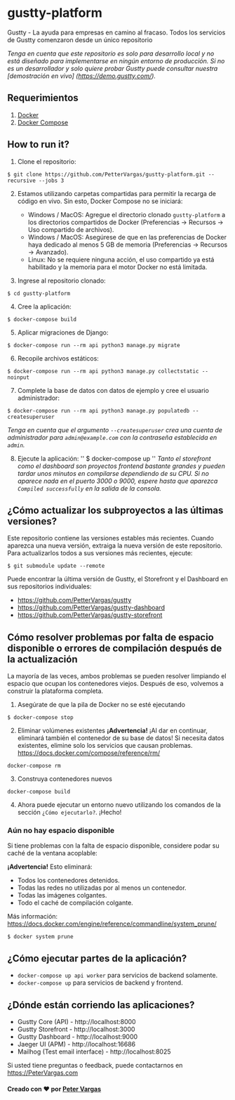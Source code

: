 # gustty-platform
Gustty - La ayuda para empresas en camino al fracaso.
Todos los servicios de Gustty comenzaron desde un único repositorio

*Tenga en cuenta que este repositorio es solo para desarrollo local y no está diseñado para implementarse en ningún entorno de producción. Si no es un desarrollador y solo quiere probar Gustty puede consultar nuestra [demostración en vivo] (https://demo.gustty.com/).*

## Requerimientos
1. [Docker](https://docs.docker.com/install/)
2. [Docker Compose](https://docs.docker.com/compose/install/)

## How to run it?
1. Clone el repositorio:

```
$ git clone https://github.com/PetterVargas/gustty-platform.git --recursive --jobs 3
```

2. Estamos utilizando carpetas compartidas para permitir la recarga de código en vivo. Sin esto, Docker Compose no se iniciará:
    - Windows / MacOS: Agregue el directorio clonado `gustty-platform` a los directorios compartidos de Docker (Preferencias -> Recursos -> Uso compartido de archivos).
    - Windows / MacOS: Asegúrese de que en las preferencias de Docker haya dedicado al menos 5 GB de memoria (Preferencias -> Recursos -> Avanzado).
    - Linux: No se requiere ninguna acción, el uso compartido ya está habilitado y la memoria para el motor Docker no está limitada.

3. Ingrese al repositorio clonado:
```
$ cd gustty-platform
```

4. Cree la aplicación:
```
$ docker-compose build
```

5. Aplicar migraciones de Django:
```
$ docker-compose run --rm api python3 manage.py migrate
```

6. Recopile archivos estáticos:
```
$ docker-compose run --rm api python3 manage.py collectstatic --noinput
```

7. Complete la base de datos con datos de ejemplo y cree el usuario administrador:
```
$ docker-compose run --rm api python3 manage.py populatedb --createsuperuser
```
*Tenga en cuenta que el argumento `--createsuperuser` crea una cuenta de administrador para `admin@example.com` con la contraseña establecida en `admin`.*

8. Ejecute la aplicación:
''
$ docker-compose up
''
*Tanto el storefront como el dashboard son proyectos frontend bastante grandes y pueden tardar unos minutos en compilarse dependiendo de su CPU. Si no aparece nada en el puerto 3000 o 9000, espere hasta que aparezca `Compiled successfully` en la salida de la consola.*

## ¿Cómo actualizar los subproyectos a las últimas versiones?
Este repositorio contiene las versiones estables más recientes.
Cuando aparezca una nueva versión, extraiga la nueva versión de este repositorio.
Para actualizarlos todos a sus versiones más recientes, ejecute:
```
$ git submodule update --remote
```

Puede encontrar la última versión de Gustty, el Storefront y el Dashboard en sus repositorios individuales:

- https://github.com/PetterVargas/gustty
- https://github.com/PetterVargas/gustty-dashboard
- https://github.com/PetterVargas/gustty-storefront

## Cómo resolver problemas por falta de espacio disponible o errores de compilación después de la actualización

La mayoría de las veces, ambos problemas se pueden resolver limpiando el espacio que ocupan los contenedores viejos. Después de eso, volvemos a construir la plataforma completa.


1. Asegúrate de que la pila de Docker no se esté ejecutando
```
$ docker-compose stop
```

2. Eliminar volúmenes existentes
**¡Advertencia!** ¡Al dar en continuar, eliminará también el contenedor de su base de datos! Si necesita datos existentes, elimine solo los servicios que causan problemas. https://docs.docker.com/compose/reference/rm/
```
docker-compose rm
```

3. Construya contenedores nuevos
```
docker-compose build
```

4. Ahora puede ejecutar un entorno nuevo utilizando los comandos de la sección `¿Cómo ejecutarlo?`. ¡Hecho!

### Aún no hay espacio disponible

Si tiene problemas con la falta de espacio disponible, considere podar su caché de la ventana acoplable:

**¡Advertencia!** Esto eliminará:
  - Todos los contenedores detenidos.
  - Todas las redes no utilizadas por al menos un contenedor.
  - Todas las imágenes colgantes.
  - Todo el caché de compilación colgante.
  
  Más información: https://docs.docker.com/engine/reference/commandline/system_prune/
  
```
$ docker system prune
```

## ¿Cómo ejecutar partes de la aplicación?
  - `docker-compose up api worker` para servicios de backend solamente.
  - `docker-compose up` para servicios de backend y frontend.

## ¿Dónde están corriendo las aplicaciones?
- Gustty Core (API) - http://localhost:8000
- Gustty Storefront - http://localhost:3000
- Gustty Dashboard - http://localhost:9000
- Jaeger UI (APM) - http://localhost:16686
- Mailhog (Test email interface) - http://localhost:8025

Si usted tiene preguntas o feedback, puede contactarnos en https://PeterVargas.com

#### Creado con ❤️ por [Peter Vargas](http://PeterVargas.com)